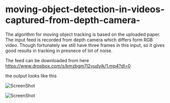 # moving-object-detection-in-videos-captured-from-depth-camera-
The algorithm for moving object tracking is based on the uploaded paper. The input feed is recorded from depth camera which differs form RGB video. Though fortunately we still have three frames in this input, so it gives good results in tracking in presnece of lot of noise.

The feed can be downloaded from here https://www.dropbox.com/s/kmzbgm7l2vudyik/1.mp4?dl=0

the output looks like this

![ScreenShot](https://github.com/earthat/moving-object-detection-in-videos-captured-from-depth-camera-/tree/images/1.png)

![ScreenShot](https://github.com/earthat/moving-object-detection-in-videos-captured-from-depth-camera-/tree/images/2.png)

